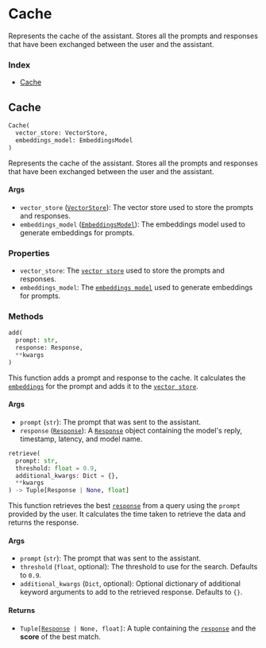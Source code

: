 # Cache

Represents the cache of the assistant. Stores all the prompts and responses that have been exchanged between the user and the assistant.

### Index

- [Cache](#cache-1)

## Cache

```python
Cache(
  vector_store: VectorStore,
  embeddings_model: EmbeddingsModel
)
```

Represents the cache of the assistant. Stores all the prompts and responses that have been exchanged between the user and the assistant.

#### Args

- `vector_store` ([`VectorStore`](vectorStores.md)): The vector store used to store the prompts and responses.
- `embeddings_model` ([`EmbeddingsModel`](embeddings.md)): The embeddings model used to generate embeddings for prompts.

### Properties

- `vector_store`: The [`vector store`](vectorStores.md) used to store the prompts and responses.
- `embeddings_model`: The [`embeddings model`](embeddings.md) used to generate embeddings for prompts.

### Methods

```python
add(
  prompt: str,
  response: Response,
  **kwargs
)
```

This function adds a prompt and response to the cache. It calculates the [`embeddings`](embeddings.md) for the prompt and adds it to the [`vector store`](vectorStores.md).

#### Args

- `prompt` (`str`): The prompt that was sent to the assistant.
- `response` ([`Response`]()): A [`Response`]() object containing the model's reply, timestamp, latency, and model name.

```python
retrieve(
  prompt: str,
  threshold: float = 0.9,
  additional_kwargs: Dict = {},
  **kwargs
) -> Tuple[Response | None, float]
```

This function retrieves the best [`response`]() from a query using the `prompt` provided by the user. It calculates the time taken to retrieve the data and returns the response.

#### Args

- `prompt` (`str`): The prompt that was sent to the assistant.
- `threshold` (`float`, optional): The threshold to use for the search. Defaults to `0.9`.
- `additional_kwargs` (`Dict`, optional): Optional dictionary of additional keyword arguments to add to the retrieved response. Defaults to `{}`.

#### Returns

- `Tuple[`[`Response`]()` | None, float]`: A tuple containing the [`response`]() and the **score** of the best match.
